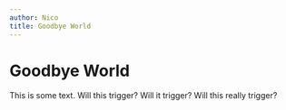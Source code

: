 ```yaml
---
author: Nico
title: Goodbye World
---
```



# Goodbye World

This is some text. Will this trigger? Will it trigger? Will this really trigger?

